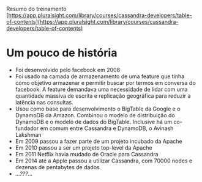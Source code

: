 Resumo do treinamento [https://app.pluralsight.com/library/courses/cassandra-developers/table-of-contents](https://app.pluralsight.com/library/courses/cassandra-developers/table-of-contents)

# Um pouco de história

* Foi desenvolvido pelo facebook em 2008
* Foi usado na camada de armazenamento de uma feature que tinha como objetivo armazenar e permitir buscar por termos em conversa do facebook. 
A feature demandava uma necessidade de lidar com uma quantidade massiva de escrita e replicação geográfica para reduzir a latência nas consultas.
* Usou como base para desenvolvimento o BigTable da Google e o DynamoDB da Amazon. Combinou o modelo de distribuição do DynamoDB e o modelo de dados do 
BigTable. Inclusive há um co-fundador em comum entre Cassandra e DynamoDB, o Avinash Lakshman
* Em 2009 passou a fazer parte de um projeto incubado da Apache
* Em 2010 passou a ser um projeto top-level da Apache
* Em 2011 Netflix havia mudado de Oracle para Cassandra
* Em 2014 até a Apple passou a utilizar Cassandra, com 70000 nodes e dezenas de pentabytes de dados
* *...???...*



